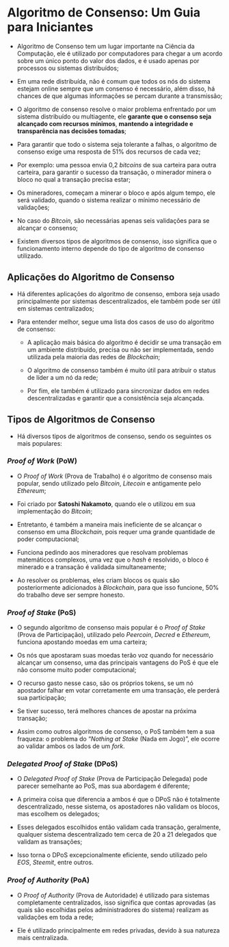 # **Algoritmo de Consenso: Um Guia para Iniciantes**

- Algoritmo de Consenso tem um lugar importante na Ciência da Computação, ele é utilizado por computadores para chegar a um acordo sobre um único ponto do valor dos dados, e é usado apenas por processos ou sistemas distribuídos;

- Em uma rede distribuída, não é comum que todos os nós do sistema estejam online sempre que um consenso é necessário, além disso, há chances de que algumas informações se percam durante a transmissão;

- O algoritmo de consenso resolve o maior problema enfrentado por um sistema distribuído ou multiagente, ele **garante que o consenso seja alcançado com recursos mínimos**, **mantendo a integridade e transparência nas decisões tomadas**;

- Para garantir que todo o sistema seja tolerante a falhas, o algoritmo de consenso exige uma resposta de 51% dos recursos de cada vez;

- Por exemplo: uma pessoa envia 0,2 *bitcoins* de sua carteira para outra carteira, para garantir o sucesso da transação, o minerador minera o bloco no qual a transação precisa estar;

- Os mineradores, começam a minerar o bloco e após algum tempo, ele será validado, quando o sistema realizar o mínimo necessário de validações;

- No caso do *Bitcoin*, são necessárias apenas seis validações para se alcançar o consenso;

- Existem diversos tipos de algoritmos de consenso, isso significa que o funcionamento interno depende do tipo de algoritmo de consenso utilizado.

## **Aplicações do Algoritmo de Consenso**

- Há diferentes aplicações do algoritmo de consenso, embora seja usado principalmente por sistemas descentralizados, ele também pode ser útil em sistemas centralizados;

- Para entender melhor, segue uma lista dos casos de uso do algoritmo de consenso:  
  * A aplicação mais básica do algoritmo é decidir se uma transação em um ambiente distribuído, precisa ou não ser implementada, sendo utilizada pela maioria das redes de *Blockchain*;

  * O algoritmo de consenso também é muito útil para atribuir o status de líder a um nó da rede;

  * Por fim, ele também é utilizado para sincronizar dados em redes descentralizadas e garantir que a consistência seja alcançada.

## **Tipos de Algoritmos de Consenso**

- Há diversos tipos de algoritmos de consenso, sendo os seguintes os mais populares:

### ***Proof of Work*** **(PoW)**

- O *Proof of Work* (Prova de Trabalho) é o algoritmo de consenso mais popular, sendo utilizado pelo *Bitcoin*, *Litecoin* e antigamente pelo *Ethereum*;

- Foi criado por **Satoshi Nakamoto**, quando ele o utilizou em sua implementação do *Bitcoin*;

- Entretanto, é também a maneira mais ineficiente de se alcançar o consenso em uma *Blockchain*, pois requer uma grande quantidade de poder computacional;

- Funciona pedindo aos mineradores que resolvam problemas matemáticos complexos, uma vez que o *hash* é resolvido, o bloco é minerado e a transação é validada simultaneamente;

- Ao resolver os problemas, eles criam blocos os quais são posteriormente adicionados à *Blockchain*, para que isso funcione, 50% do trabalho deve ser sempre honesto.

### ***Proof of Stake*** **(PoS)**

- O segundo algoritmo de consenso mais popular é o *Proof of Stake* (Prova de Participação), utilizado pelo *Peercoin*, *Decred* e *Ethereum*, funciona apostando moedas em uma carteira;

- Os nós que apostaram suas moedas terão voz quando for necessário alcançar um consenso, uma das principais vantagens do PoS é que ele não consome muito poder computacional;

- O recurso gasto nesse caso, são os próprios tokens, se um nó apostador falhar em votar corretamente em uma transação, ele perderá sua participação;

- Se tiver sucesso, terá melhores chances de apostar na próxima transação;

- Assim como outros algoritmos de consenso, o PoS também tem a sua fraqueza: o problema do “*Nothing at Stake* (Nada em Jogo)”, ele ocorre ao validar ambos os lados de um *fork*.

### ***Delegated Proof of Stake*** **(DPoS)**

- O *Delegated Proof of Stake* (Prova de Participação Delegada) pode parecer semelhante ao PoS, mas sua abordagem é diferente;

- A primeira coisa que diferencia a ambos é que o DPoS não é totalmente descentralizado, nesse sistema, os apostadores não validam os blocos, mas escolhem os delegados;

- Esses delegados escolhidos então validam cada transação, geralmente, qualquer sistema descentralizado tem cerca de 20 a 21 delegados que validam as transações;

- Isso torna o DPoS excepcionalmente eficiente, sendo utilizado pelo *EOS*, *Steemit*, entre outros.

### ***Proof of Authority*** **(PoA)**

- O *Proof of Authority* (Prova de Autoridade) é utilizado para sistemas completamente centralizados, isso significa que contas aprovadas (as quais são escolhidas pelos administradores do sistema) realizam as validações em toda a rede;

- Ele é utilizado principalmente em redes privadas, devido à sua natureza mais centralizada.